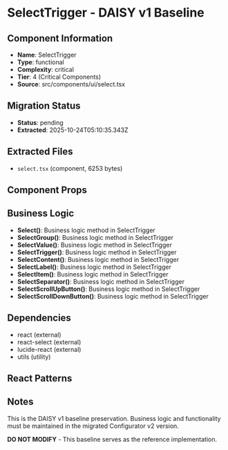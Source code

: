 # SelectTrigger - DAISY v1 Baseline

## Component Information

- **Name**: SelectTrigger
- **Type**: functional
- **Complexity**: critical
- **Tier**: 4 (Critical Components)
- **Source**: src/components/ui/select.tsx

## Migration Status

- **Status**: pending
- **Extracted**: 2025-10-24T05:10:35.343Z

## Extracted Files

- `select.tsx` (component, 6253 bytes)

## Component Props



## Business Logic

- **Select()**: Business logic method in SelectTrigger
- **SelectGroup()**: Business logic method in SelectTrigger
- **SelectValue()**: Business logic method in SelectTrigger
- **SelectTrigger()**: Business logic method in SelectTrigger
- **SelectContent()**: Business logic method in SelectTrigger
- **SelectLabel()**: Business logic method in SelectTrigger
- **SelectItem()**: Business logic method in SelectTrigger
- **SelectSeparator()**: Business logic method in SelectTrigger
- **SelectScrollUpButton()**: Business logic method in SelectTrigger
- **SelectScrollDownButton()**: Business logic method in SelectTrigger

## Dependencies

- react (external)
- react-select (external)
- lucide-react (external)
- utils (utility)

## React Patterns



## Notes

This is the DAISY v1 baseline preservation. Business logic and functionality
must be maintained in the migrated Configurator v2 version.

**DO NOT MODIFY** - This baseline serves as the reference implementation.
